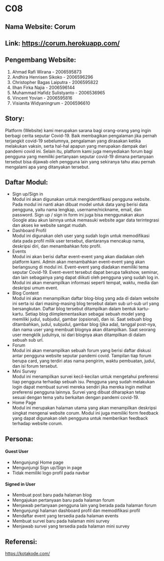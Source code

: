 # C08
## Nama Website: Corum
## Link: https://corum.herokuapp.com/ 
## Pengembang Website:
1. Ahmad Rafi Wirana - 2006595873
2. Andhira Henrisen Sikoko - 2006596296
3. Christopher Bagas Laiputra - 2006595822
4. Ilhan Firka Najia - 2006596144
5. Muhammad Hafidz Sulistyanto - 2006536965
6. Vincent Yovian - 2006595816
7. Visianita Widyaningrum - 2006596610
## Story:
Platform (Website) kami merupakan sarana bagi orang-orang yang ingin berbagi cerita seputar Covid-19. Baik membagikan pengalaman jika pernah terjangkit covid-19 sebelumnya, pengalaman yang dirasakan ketika melakukan vaksin, serta hal-hal apapun yang merupakan dampak dari pandemi covid ini. Selain itu, platform kami juga menyediakan forum bagi pengguna yang memiliki pertanyaan seputar covid-19 dimana pertanyaan tersebut bisa dijawab oleh pengguna lain yang sekiranya tahu atau pernah mengalami apa yang ditanyakan tersebut.
## Daftar Modul:
- Sign up/Sign in<br>
Modul ini akan digunakan untuk mengidentifikasi pengguna website. Pada modul ini nanti akan dibuat model untuk data yang berisi data pengguna, yaitu nama lengkap, username/nickname, email, dan password. Sign up / sign in form ini juga bisa menggunakan akun Google atau akun lainnya untuk memasuki website agar data terintegrasi dan akses ke website sangat mudah.
- Dashboard Profil<br>
Modul ini digunakan oleh user yang sudah login untuk memodifikasi data pada profil milik user tersebut, diantaranya mencakup nama, deskripsi diri, dan menambahkan foto profil.
- Events<br>
Modul ini akan berisi daftar event-event yang akan diadakan oleh platform kami. Admin akan menambahkan event-event yang akan berlangsung di modul ini. Event-event yang diadakan memiliki tema seputar Covid-19. Event-event tersebut dapat berupa talkshow, seminar, dan lain sebagainya yang dapat diikuti oleh pengguna yang sudah log in. Modul ini akan menampilkan informasi seperti tempat, waktu, media dan deskripsi umum event.
- Blog Content<br>
Modul ini akan menampilkan daftar blog-blog yang ada di dalam website ini serta isi dari masing-masing blog tersebut dalam sub url-sub url yang bersangkutan. Daftar blog tersebut ditampilkan dalam bentuk kartu-kartu. Setiap blog diimplementasikan sebagai sebuah model yang memiliki judul, subjudul, gambar (opsional), dan isi. Saat sebuah blog ditambahkan, judul, subjudul, gambar blog (jika ada), tanggal post-nya, dan nama user yang membuat blognya akan ditampilkan. Saat seorang user mengklik judulnya, isi dari blognya akan ditampilkan di dalam sebuah sub url.
- Forum<br>
Modul ini akan menampilkan sebuah forum yang berisi daftar diskusi antar pengguna website seputar pandemi covid. Tampilan tiap forum berupa card, yang terdiri atas nama pengirim, waktu pembuatan, judul, dan isi forum tersebut.
- Mini Survey<br>
Modul ini menampilkan survei kecil-kecilan untuk mengetahui preferensi tiap pengguna terhadap sebuah isu. Pengguna yang sudah melakukan login dapat membuat survei mereka sendiri jika mereka ingin melihat preferensi pengguna lainnya. Survei yang dibuat diharapkan tetap sesuai dengan tema yaitu berkaitan dengan pandemi covid-19.
- Home Page<br>
Modul ini merupakan halaman utama yang akan menampilkan deskripsi singkat mengenai website corum. Modul ini juga memiliki form feedback yang dapat digunakan oleh pengguna untuk memberikan feedback terhadap website corum.
## Persona:
#### Guest User
- Mengunjungi Home page
- Mengunjungi Sign up/Sign in page
- Tidak memiliki logo profil pada navbar
#### Signed in User
- Membuat post baru pada halaman blog
- Mengajukan pertanyaan baru pada halaman forum
- Menjawab pertanyaan pengguna lain yang berada pada halaman forum
- Mengunjungi halaman dashboard profil dan memodifikasi profil 
- Mendaftar event yang tersedia pada halaman events
- Membuat survei baru pada halaman mini survey
- Menjawab survei yang tersedia pada halaman mini survey
## Referensi:
https://kotakode.com/
